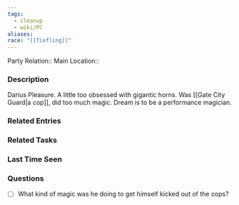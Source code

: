 ```yaml
---
tags:
  - cleanup
  - wiki/PC
aliases: 
race: "[[Tiefling]]"
---
```


Party Relation:: 
Main Location::

### Description

Darius Pleasure. A little too obsessed with gigantic horns. Was  [[Gate City Guard|a cop]], did too much magic. Dream is to be a performance magician.

### Related Entries


### Related Tasks


### Last Time Seen


### Questions

- [ ] What kind of magic was he doing to get himself kicked out of the cops?